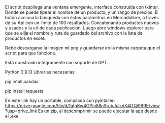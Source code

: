 El script despliega una ventana emergente, interface construída con tkinter. Donde se puede tipear el nombre de un producto, y un rango de precios.
El botón acciona la busqueda con éstos parámetros en Mercadolibre, a través de su Api con un límite de 100 resultados. Concatenando productos nuevos y usados y 
la url de cada publicación. Luego abre windows explorer para que se elija el nombre y ruta de guardado del archivo con la lista de productos en excel.

Debe descargarse la imagen ml.png y guardarse en la misma carpeta que el script para que funcione.

Está construído integramente con soporte de GPT.

Python 3.9.13
Librerias necesarias:

pip intall pandas

pip install requests

En este link hay un portable, compilado con pyintaller: https://drive.google.com/file/d/1qtgKw4OPIn88nSrubJulkdK4lTQi99RE/view?usp=drive_link
Es un zip, al descomprimir se puede ejecutar la app desde el .exe
